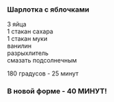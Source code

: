 ### Шарлотка с яблочками
3 яйца
<br>
1 стакан сахара
<br>
1 стакан муки
<br>
ванилин
<br>
разрыхлитель
<br>
смазать подсолнечным

180 градусов - 25 минут

### В новой форме - 40 МИНУТ!
